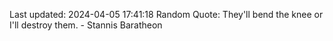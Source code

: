 Last updated: 2024-04-05 17:41:18
Random Quote: They'll bend the knee or I'll destroy them.  -  Stannis Baratheon